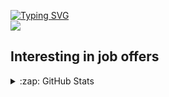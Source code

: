[![Typing SVG](https://readme-typing-svg.demolab.com?font=Fira+Code&vCenter=true&multiline=true&width=435&height=70&lines=Danila;Junior+Java+Developer)](https://git.io/typing-svg)\
![](https://komarev.com/ghpvc/?username=elseff)

## Interesting in job offers

<details>
  <summary>:zap: GitHub Stats</summary>
  <img src="https://github-readme-stats.vercel.app/api?username=elseff&show_icons=true&theme=radical"/>
</details>

